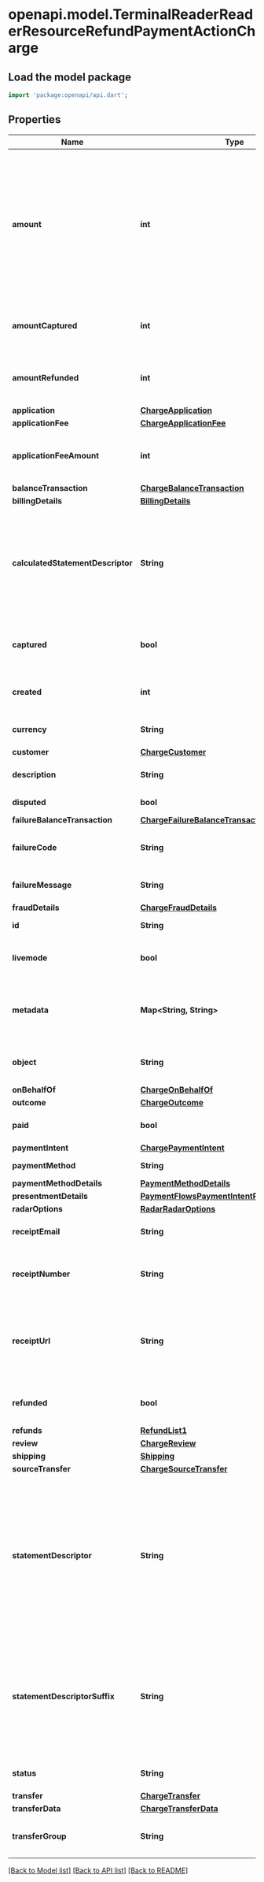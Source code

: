 # openapi.model.TerminalReaderReaderResourceRefundPaymentActionCharge

## Load the model package
```dart
import 'package:openapi/api.dart';
```

## Properties
Name | Type | Description | Notes
------------ | ------------- | ------------- | -------------
**amount** | **int** | Amount intended to be collected by this payment. A positive integer representing how much to charge in the [smallest currency unit](https://stripe.com/docs/currencies#zero-decimal) (e.g., 100 cents to charge $1.00 or 100 to charge ¥100, a zero-decimal currency). The minimum amount is $0.50 US or [equivalent in charge currency](https://stripe.com/docs/currencies#minimum-and-maximum-charge-amounts). The amount value supports up to eight digits (e.g., a value of 99999999 for a USD charge of $999,999.99). | 
**amountCaptured** | **int** | Amount in cents (or local equivalent) captured (can be less than the amount attribute on the charge if a partial capture was made). | 
**amountRefunded** | **int** | Amount in cents (or local equivalent) refunded (can be less than the amount attribute on the charge if a partial refund was issued). | 
**application** | [**ChargeApplication**](ChargeApplication.md) |  | [optional] 
**applicationFee** | [**ChargeApplicationFee**](ChargeApplicationFee.md) |  | [optional] 
**applicationFeeAmount** | **int** | The amount of the application fee (if any) requested for the charge. [See the Connect documentation](https://stripe.com/docs/connect/direct-charges#collect-fees) for details. | [optional] 
**balanceTransaction** | [**ChargeBalanceTransaction**](ChargeBalanceTransaction.md) |  | [optional] 
**billingDetails** | [**BillingDetails**](BillingDetails.md) |  | 
**calculatedStatementDescriptor** | **String** | The full statement descriptor that is passed to card networks, and that is displayed on your customers' credit card and bank statements. Allows you to see what the statement descriptor looks like after the static and dynamic portions are combined. This value only exists for card payments. | [optional] 
**captured** | **bool** | If the charge was created without capturing, this Boolean represents whether it is still uncaptured or has since been captured. | 
**created** | **int** | Time at which the object was created. Measured in seconds since the Unix epoch. | 
**currency** | **String** | Three-letter [ISO currency code](https://www.iso.org/iso-4217-currency-codes.html), in lowercase. Must be a [supported currency](https://stripe.com/docs/currencies). | 
**customer** | [**ChargeCustomer**](ChargeCustomer.md) |  | [optional] 
**description** | **String** | An arbitrary string attached to the object. Often useful for displaying to users. | [optional] 
**disputed** | **bool** | Whether the charge has been disputed. | 
**failureBalanceTransaction** | [**ChargeFailureBalanceTransaction**](ChargeFailureBalanceTransaction.md) |  | [optional] 
**failureCode** | **String** | Error code explaining reason for charge failure if available (see [the errors section](https://stripe.com/docs/error-codes) for a list of codes). | [optional] 
**failureMessage** | **String** | Message to user further explaining reason for charge failure if available. | [optional] 
**fraudDetails** | [**ChargeFraudDetails**](ChargeFraudDetails.md) |  | [optional] 
**id** | **String** | Unique identifier for the object. | 
**livemode** | **bool** | Has the value `true` if the object exists in live mode or the value `false` if the object exists in test mode. | 
**metadata** | **Map<String, String>** | Set of [key-value pairs](https://stripe.com/docs/api/metadata) that you can attach to an object. This can be useful for storing additional information about the object in a structured format. | [default to const {}]
**object** | **String** | String representing the object's type. Objects of the same type share the same value. | 
**onBehalfOf** | [**ChargeOnBehalfOf**](ChargeOnBehalfOf.md) |  | [optional] 
**outcome** | [**ChargeOutcome**](ChargeOutcome.md) |  | [optional] 
**paid** | **bool** | `true` if the charge succeeded, or was successfully authorized for later capture. | 
**paymentIntent** | [**ChargePaymentIntent**](ChargePaymentIntent.md) |  | [optional] 
**paymentMethod** | **String** | ID of the payment method used in this charge. | [optional] 
**paymentMethodDetails** | [**PaymentMethodDetails**](PaymentMethodDetails.md) |  | [optional] 
**presentmentDetails** | [**PaymentFlowsPaymentIntentPresentmentDetails**](PaymentFlowsPaymentIntentPresentmentDetails.md) |  | [optional] 
**radarOptions** | [**RadarRadarOptions**](RadarRadarOptions.md) |  | [optional] 
**receiptEmail** | **String** | This is the email address that the receipt for this charge was sent to. | [optional] 
**receiptNumber** | **String** | This is the transaction number that appears on email receipts sent for this charge. This attribute will be `null` until a receipt has been sent. | [optional] 
**receiptUrl** | **String** | This is the URL to view the receipt for this charge. The receipt is kept up-to-date to the latest state of the charge, including any refunds. If the charge is for an Invoice, the receipt will be stylized as an Invoice receipt. | [optional] 
**refunded** | **bool** | Whether the charge has been fully refunded. If the charge is only partially refunded, this attribute will still be false. | 
**refunds** | [**RefundList1**](RefundList1.md) |  | [optional] 
**review** | [**ChargeReview**](ChargeReview.md) |  | [optional] 
**shipping** | [**Shipping**](Shipping.md) |  | [optional] 
**sourceTransfer** | [**ChargeSourceTransfer**](ChargeSourceTransfer.md) |  | [optional] 
**statementDescriptor** | **String** | For a non-card charge, text that appears on the customer's statement as the statement descriptor. This value overrides the account's default statement descriptor. For information about requirements, including the 22-character limit, see [the Statement Descriptor docs](https://docs.stripe.com/get-started/account/statement-descriptors).  For a card charge, this value is ignored unless you don't specify a `statement_descriptor_suffix`, in which case this value is used as the suffix. | [optional] 
**statementDescriptorSuffix** | **String** | Provides information about a card charge. Concatenated to the account's [statement descriptor prefix](https://docs.stripe.com/get-started/account/statement-descriptors#static) to form the complete statement descriptor that appears on the customer's statement. If the account has no prefix value, the suffix is concatenated to the account's statement descriptor. | [optional] 
**status** | **String** | The status of the payment is either `succeeded`, `pending`, or `failed`. | 
**transfer** | [**ChargeTransfer**](ChargeTransfer.md) |  | [optional] 
**transferData** | [**ChargeTransferData**](ChargeTransferData.md) |  | [optional] 
**transferGroup** | **String** | A string that identifies this transaction as part of a group. See the [Connect documentation](https://stripe.com/docs/connect/separate-charges-and-transfers#transfer-options) for details. | [optional] 

[[Back to Model list]](../README.md#documentation-for-models) [[Back to API list]](../README.md#documentation-for-api-endpoints) [[Back to README]](../README.md)


